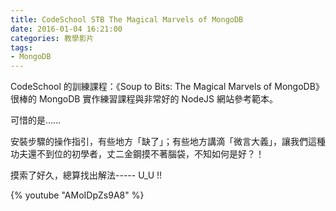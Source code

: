 ```yaml
---
title: CodeSchool STB The Magical Marvels of MongoDB
date: 2016-01-04 16:21:00
categories: 教學影片
tags:
- MongoDB
---
```


CodeSchool 的訓練課程：《Soup to Bits: The Magical Marvels of MongoDB》很棒的 MongoDB 實作練習課程與非常好的 NodeJS 網站參考範本。

可惜的是......
<!-- more -->

安裝步驟的操作指引，有些地方「缺了」；有些地方講滴「微言大義」，讓我們這種功夫還不到位的初學者，丈二金鋼摸不著腦袋，不知如何是好？！

摸索了好久，總算找出解法-----  U_U !!﻿

{% youtube "AMoIDpZs9A8" %}
